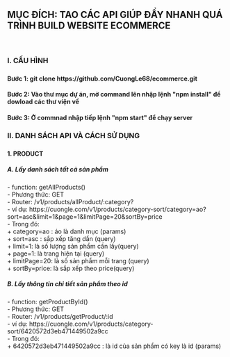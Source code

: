 <h2> MỤC ĐÍCH: TAO CÁC API GIÚP ĐẨY NHANH QUÁ TRÌNH BUILD WEBSITE ECOMMERCE</h2><br/>

<h3>I. CẤU HÌNH<h3>
   <h4>Bước 1: git clone https://github.com/CuongLe68/ecommerce.git</h4>
   <h4>Bước 2: Vào thư mục dự án, mở command lên nhập lệnh "npm install" để dowload các thư viện về</h4>
   <h4>Bước 3: Ở commnad nhập tiếp lệnh "npm start" để chạy server</h4>
<h3>II. DANH SÁCH API VÀ CÁCH SỬ DỤNG<h3>
<h4>1. PRODUCT<h4>

<h5>A. Lấy danh sách tất cả sản phẩm</h5>
- function: getAllProducts()<br/>
- Phương thức: GET<br/>
- Router: /v1/products/allProduct/:category?<br/>
- ví dụ: https://cuongle.com/v1/products/category-sort/category=ao?sort=asc&limit=1&page=1&limitPage=20&sortBy=price<br/>
- Trong đó:<br/>
   + category=ao : áo là danh mục (params)<br/>
   + sort=asc : sắp xếp tăng dần (query)<br/>
   + limit=1: là số lượng sản phẩm cần lấy(query)<br/>
   + page=1: là trang hiện tại (query)<br/>
   + limitPage=20: là số sản phẩm mỗi trang (query)<br/>
   + sortBy=price: là sắp xếp theo price(query)<br/>
         
<h5>B. Lấy thông tin chi tiết sản phẩm theo id</h5>
- function: getProductById()<br/>
- Phương thức: GET<br/>
- Router: /v1/products/getProduct/:id<br/>
- ví dụ: https://cuongle.com/v1/products/category-sort/6420572d3eb471449502a9cc<br/>
- Trong đó:<br/>
  + 6420572d3eb471449502a9cc : là id của sản phẩm có key là id (params)<br/>
